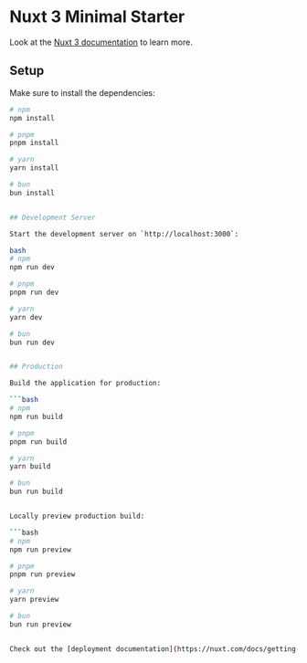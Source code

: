 # Nuxt 3 Minimal Starter

Look at the [Nuxt 3 documentation](https://nuxt.com/docs/getting-started/introduction) to learn more.

## Setup

Make sure to install the dependencies:

```bash
# npm
npm install

# pnpm
pnpm install

# yarn
yarn install

# bun
bun install


## Development Server

Start the development server on `http://localhost:3000`:

bash
# npm
npm run dev

# pnpm
pnpm run dev

# yarn
yarn dev

# bun
bun run dev


## Production

Build the application for production:

```bash
# npm
npm run build

# pnpm
pnpm run build

# yarn
yarn build

# bun
bun run build


Locally preview production build:

```bash
# npm
npm run preview

# pnpm
pnpm run preview

# yarn
yarn preview

# bun
bun run preview


Check out the [deployment documentation](https://nuxt.com/docs/getting-started/deployment) for more information
